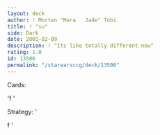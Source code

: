 ```yaml
---
layout: deck
author: ! Morten "Mara   Jade" Tobi
title: ! "su"
side: Dark
date: 2001-02-09
description: ! "Its like totally different now"
rating: 1.0
id: 13506
permalink: "/starwarsccg/deck/13506"
---
```

Cards: 

'f '

Strategy: '

f '
